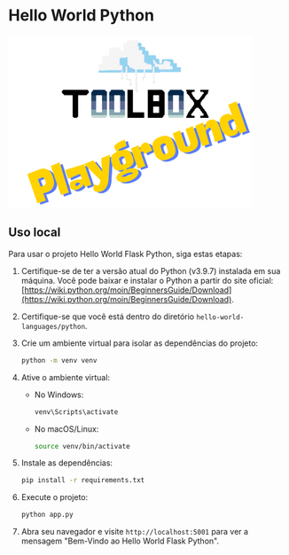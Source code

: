# Hello World Python
![Toolbox](../img/toolbox-playground.png)

## Uso local

Para usar o projeto Hello World Flask Python, siga estas etapas:

1. Certifique-se de ter a versão atual do Python (v3.9.7) instalada em sua máquina. Você pode baixar e instalar o Python a partir do site oficial: [https://wiki.python.org/moin/BeginnersGuide/Download](https://wiki.python.org/moin/BeginnersGuide/Download).

2. Certifique-se que você está dentro do diretório `hello-world-languages/python`.

3. Crie um ambiente virtual para isolar as dependências do projeto:
    ```bash
    python -m venv venv
    ```
4. Ative o ambiente virtual:
    - No Windows:
      ```bash
      venv\Scripts\activate
      ```
    - No macOS/Linux:
      ```bash
      source venv/bin/activate
      ```

5. Instale as dependências:
    ```bash
    pip install -r requirements.txt
    ```

6. Execute o projeto:
    ```bash
    python app.py
    ```

7. Abra seu navegador e visite `http://localhost:5001` para ver a mensagem "Bem-Vindo ao Hello World Flask Python".